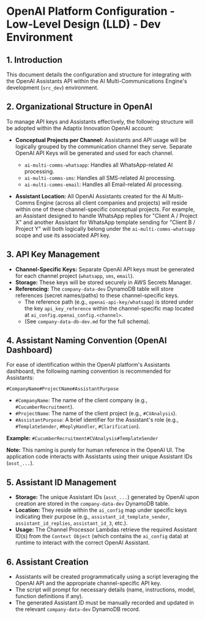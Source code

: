 # OpenAI Platform Configuration - Low-Level Design (LLD) - Dev Environment

## 1. Introduction

This document details the configuration and structure for integrating with the OpenAI Assistants API within the AI Multi-Communications Engine's development (`src_dev`) environment.

## 2. Organizational Structure in OpenAI

To manage API keys and Assistants effectively, the following structure will be adopted within the Adaptix Innovation OpenAI account:

*   **Conceptual Projects per Channel:** Assistants and API usage will be logically grouped by the communication channel they serve. Separate OpenAI API Keys will be generated and used for each channel.
    *   `ai-multi-comms-whatsapp`: Handles all WhatsApp-related AI processing.
    *   `ai-multi-comms-sms`: Handles all SMS-related AI processing.
    *   `ai-multi-comms-email`: Handles all Email-related AI processing.

*   **Assistant Location:** All OpenAI Assistants created for the AI Multi-Comms Engine (across all client companies and projects) will reside within one of these channel-specific conceptual projects. For example, an Assistant designed to handle WhatsApp replies for "Client A / Project X" and another Assistant for WhatsApp template sending for "Client B / Project Y" will both logically belong under the `ai-multi-comms-whatsapp` scope and use its associated API key.

## 3. API Key Management

*   **Channel-Specific Keys:** Separate OpenAI API keys must be generated for each channel project (`whatsapp`, `sms`, `email`).
*   **Storage:** These keys will be stored securely in AWS Secrets Manager.
*   **Referencing:** The `company-data-dev` DynamoDB table will store references (secret names/paths) to these channel-specific keys.
    *   The reference path (e.g., `openai-api-key/whatsapp`) is stored under the key `api_key_reference` within the channel-specific map located at `ai_config.openai_config.<channel>`.
    *   (See `company-data-db-dev.md` for the full schema).

## 4. Assistant Naming Convention (OpenAI Dashboard)

For ease of identification within the OpenAI platform's Assistants dashboard, the following naming convention is recommended for Assistants:

```
#CompanyName#ProjectName#AssistantPurpose
```

*   `#CompanyName`: The name of the client company (e.g., `#CucumberRecruitment`).
*   `#ProjectName`: The name of the client project (e.g., `#CVAnalysis`).
*   `#AssistantPurpose`: A brief identifier for the Assistant's role (e.g., `#TemplateSender`, `#ReplyHandler`, `#Clarification`).

**Example:** `#CucumberRecruitment#CVAnalysis#TemplateSender`

**Note:** This naming is purely for human reference in the OpenAI UI. The application code interacts with Assistants using their unique Assistant IDs (`asst_...`).

## 5. Assistant ID Management

*   **Storage:** The unique Assistant IDs (`asst_...`) generated by OpenAI upon creation are stored in the `company-data-dev` DynamoDB table.
*   **Location:** They reside within the `ai_config` map under specific keys indicating their purpose (e.g., `assistant_id_template_sender`, `assistant_id_replies`, `assistant_id_3`, etc.).
*   **Usage:** The Channel Processor Lambdas retrieve the required Assistant ID(s) from the `Context Object` (which contains the `ai_config` data) at runtime to interact with the correct OpenAI Assistant.

## 6. Assistant Creation

*   Assistants will be created programmatically using a script leveraging the OpenAI API and the appropriate channel-specific API key.
*   The script will prompt for necessary details (name, instructions, model, function definitions if any).
*   The generated Assistant ID must be manually recorded and updated in the relevant `company-data-dev` DynamoDB record. 